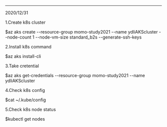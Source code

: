 -------------------------------------
2020/12/31

1.Create k8s cluster

$az aks create --resource-group momo-study2021 --name ydliAKScluster --node-count 1 --node-vm-size standard_b2s --generate-ssh-keys

2.Install k8s command

$az aks install-cli

3.Take cretential

$az aks get-credentials --resource-group momo-study2021 --name ydliAKScluster

4.Check k8s config

$cat ~/.kube/config

5.Check k8s node status

$kubectl get nodes